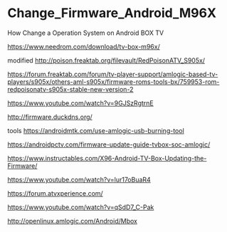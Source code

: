 # Change_Firmware_Android_M96X
How Change a Operation System on Android BOX TV

https://www.needrom.com/download/tv-box-m96x/

modified
http://poison.freaktab.org/filevault/RedPoisonATV_S905x/

https://forum.freaktab.com/forum/tv-player-support/amlogic-based-tv-players/s905x/others-aml-s905x/firmware-roms-tools-bx/759953-rom-redpoisonatv-s905x-stable-new-version-2

https://www.youtube.com/watch?v=9GJSzRgtrnE


http://firmware.duckdns.org/

tools
https://androidmtk.com/use-amlogic-usb-burning-tool

https://androidpctv.com/firmware-update-guide-tvbox-soc-amlogic/


https://www.instructables.com/X96-Android-TV-Box-Updating-the-Firmware/


https://www.youtube.com/watch?v=lur17oBuaR4

https://forum.atvxperience.com/







https://www.youtube.com/watch?v=qSdD7_C-Pak


http://openlinux.amlogic.com/Android/Mbox
